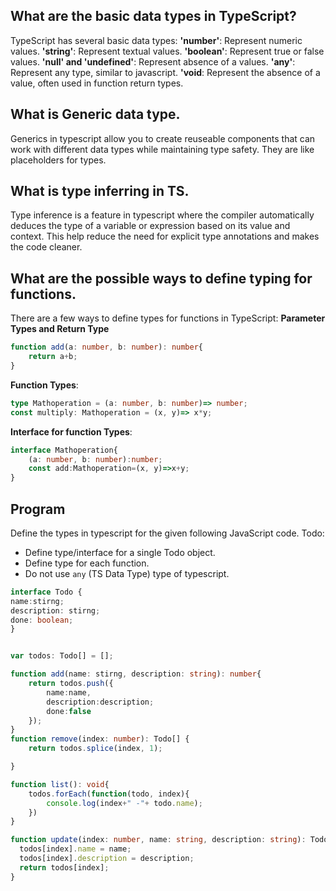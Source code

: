 ## What are the basic data types in TypeScript?
TypeScript has several basic data types:
**'number'**: Represent numeric values.
**'string'**: Represent textual values.
**'boolean'**: Represent true or false values.
**'null' and 'undefined'**: Represent absence of a values.
**'any'**: Represent any type, similar to javascript.
**'void**: Represent the absence of a value, often used in function return types.

##  What is Generic data type.
Generics in typescript allow you to create reuseable components that can work with different data types while maintaining type safety. They are like placeholders for types.

##  What is type inferring in TS.
Type inference is a feature in typescript where the compiler automatically deduces the type of a variable or expression based on its value and context. This help reduce the need for explicit type annotations and makes the code cleaner.

## What are the possible ways to define typing for functions.
There are a few ways to define types for functions in TypeScript:
**Parameter Types and Return Type**
```typescript
function add(a: number, b: number): number{
    return a+b;
}
```
**Function Types**:
```typescript
type Mathoperation = (a: number, b: number)=> number;
const multiply: Mathoperation = (x, y)=> x*y;
```
**Interface for function Types**:
```typescript
interface Mathoperation{
    (a: number, b: number):number;
    const add:Mathoperation=(x, y)=>x+y;
}
```

## Program
Define the types in typescript for the given following JavaScript code.
Todo:
- Define type/interface for a single Todo object.
- Define type for each function.
- Do not use `any` (TS Data Type) type of typescript.


```typescript
interface Todo {
name:stirng;
description: stirng;
done: boolean;
}


var todos: Todo[] = [];

function add(name: stirng, description: string): number{
    return todos.push({
        name:name,
        description:description;
        done:false
    });
}
function remove(index: number): Todo[] {
    return todos.splice(index, 1);

}

function list(): void{
    todos.forEach(function(todo, index){
        console.log(index+" -"+ todo.name);
    })
}

function update(index: number, name: string, description: string): Todo {
  todos[index].name = name;
  todos[index].description = description;
  return todos[index];
}

```
